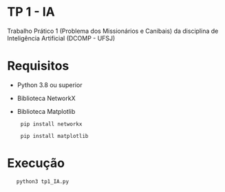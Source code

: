 # TP 1 - IA
 Trabalho Prático 1 (Problema dos Missionários e Canibais) da disciplina de Inteligência Artificial (DCOMP - UFSJ)

# Requisitos
 
- Python 3.8 ou superior
 
- Biblioteca NetworkX

- Biblioteca Matplotlib 
 
       pip install networkx
       
       pip install matplotlib

# Execução

       python3 tp1_IA.py

